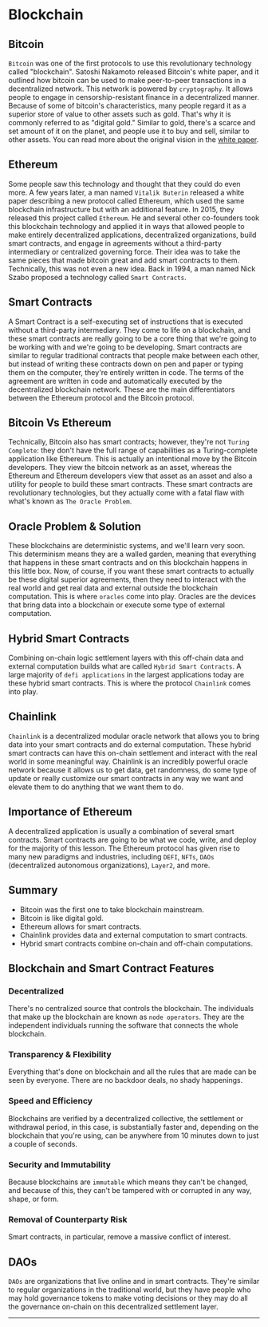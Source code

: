 # Blockchain

## Bitcoin

`Bitcoin` was one of the first protocols to use this revolutionary technology called "blockchain". Satoshi Nakamoto released Bitcoin's white paper, and it outlined how bitcoin can be used to make peer-to-peer transactions in a decentralized network. This network is powered by `cryptography`. It allows people to engage in censorship-resistant finance in a decentralized manner. Because of some of bitcoin's characteristics, many people regard it as a superior store of value to other assets such as gold. That's why it is commonly referred to as "digital gold." Similar to gold, there's a scarce and set amount of it on the planet, and people use it to buy and sell, similar to other assets. You can read more about the original vision in the [white paper](https://bitcoinwhitepaper.co/).

## Ethereum

Some people saw this technology and thought that they could do even more. A few years later, a man named `Vitalik Buterin` released a white paper describing a new protocol called Ethereum, which used the same blockchain infrastructure but with an additional feature. In 2015, they released this project called `Ethereum`. He and several other co-founders took this blockchain technology and applied it in ways that allowed people to make entirely decentralized applications, decentralized organizations, build smart contracts, and engage in agreements without a third-party intermediary or centralized governing force. Their idea was to take the same pieces that made bitcoin great and add smart contracts to them. Technically, this was not even a new idea. Back in 1994, a man named Nick Szabo proposed a technology called `Smart Contracts`.

## Smart Contracts

A Smart Contract is a self-executing set of instructions that is executed without a third-party intermediary. They come to life on a blockchain, and these smart contracts are really going to be a core thing that we're going to be working with and we're going to be developing. Smart contracts are similar to regular traditional contracts that people make between each other, but instead of writing these contracts down on pen and paper or typing them on the computer, they're entirely written in code. The terms of the agreement are written in code and automatically executed by the decentralized blockchain network. These are the main differentiators between the Ethereum protocol and the Bitcoin protocol.

## Bitcoin Vs Ethereum

Technically, Bitcoin also has smart contracts; however, they're not `Turing Complete`: they don't have the full range of capabilities as a Turing-complete application like Ethereum. This is actually an intentional move by the Bitcoin developers. They view the bitcoin network as an asset, whereas the Ethereum and Ethereum developers view that asset as an asset and also a utility for people to build these smart contracts. These smart contracts are revolutionary technologies, but they actually come with a fatal flaw with what's known as `The Oracle Problem`.

## Oracle Problem & Solution

These blockchains are deterministic systems, and we'll learn very soon. This determinism means they are a walled garden, meaning that everything that happens in these smart contracts and on this blockchain happens in this little box. Now, of course, if you want these smart contracts to actually be these digital superior agreements, then they need to interact with the real world and get real data and external outside the blockchain computation. This is where `oracles` come into play. Oracles are the devices that bring data into a blockchain or execute some type of external computation.

## Hybrid Smart Contracts

Combining on-chain logic settlement layers with this off-chain data and external computation builds what are called `Hybrid Smart Contracts`. A large majority of `defi applications` in the largest applications today are these hybrid smart contracts. This is where the protocol `Chainlink` comes into play.

## Chainlink

`Chainlink` is a decentralized modular oracle network that allows you to bring data into your smart contracts and do external computation. These hybrid smart contracts can have this on-chain settlement and interact with the real world in some meaningful way. Chainlink is an incredibly powerful oracle network because it allows us to get data, get randomness, do some type of update or really customize our smart contracts in any way we want and elevate them to do anything that we want them to do.

## Importance of Ethereum

A decentralized application is usually a combination of several smart contracts. Smart contracts are going to be what we code, write, and deploy for the majority of this lesson. The Ethereum protocol has given rise to many new paradigms and industries, including `DEFI`, `NFTs`, `DAOs` (decentralized autonomous organizations), `Layer2`, and more.

## Summary

- Bitcoin was the first one to take blockchain mainstream.
- Bitcoin is like digital gold.
- Ethereum allows for smart contracts.
- Chainlink provides data and external computation to smart contracts.
- Hybrid smart contracts combine on-chain and off-chain computations.

## Blockchain and Smart Contract Features

### Decentralized

There's no centralized source that controls the blockchain. The individuals that make up the blockchain are known as `node operators`. They are the independent individuals running the software that connects the whole blockchain.

### Transparency & Flexibility

Everything that's done on blockchain and all the rules that are made can be seen by everyone. There are no backdoor deals, no shady happenings.

### Speed and Efficiency

Blockchains are verified by a decentralized collective, the settlement or withdrawal period, in this case, is substantially faster and, depending on the blockchain that you're using, can be anywhere from 10 minutes down to just a couple of seconds.

### Security and Immutability

Because blockchains are `immutable` which means they can't be changed, and because of this, they can't be tampered with or corrupted in any way, shape, or form.

### Removal of Counterparty Risk

Smart contracts, in particular, remove a massive conflict of interest.

## DAOs

`DAOs` are organizations that live online and in smart contracts. They're similar to regular organizations in the traditional world, but they have people who may hold governance tokens to make voting decisions or they may do all the governance on-chain on this decentralized settlement layer.

---


